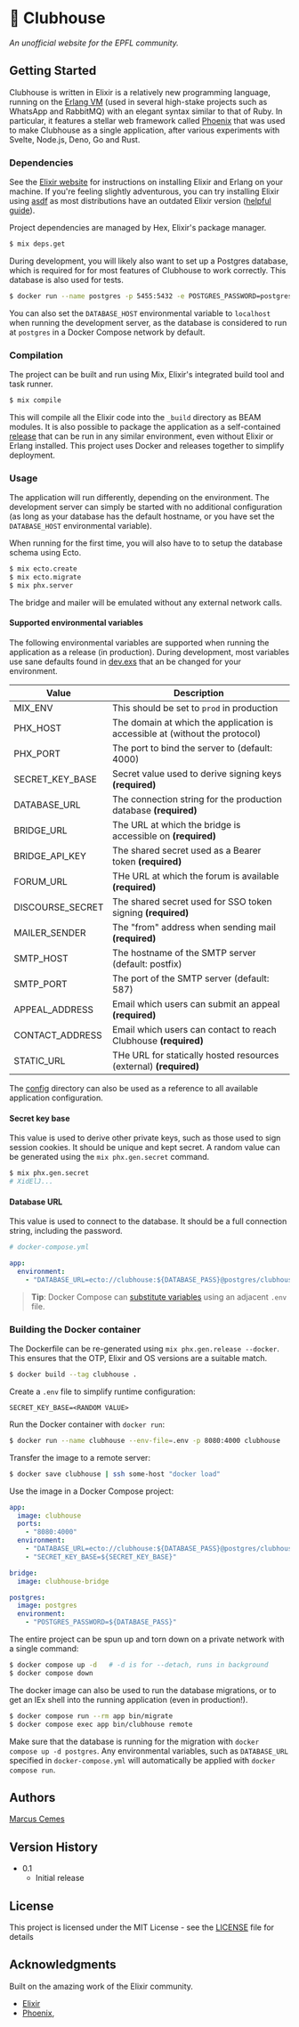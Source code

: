 # 🍻 Clubhouse

_An unofficial website for the EPFL community._

## Getting Started

Clubhouse is written in Elixir is a relatively new programming language, running
on the [Erlang VM](https://www.erlang.org/) (used in several high-stake projects
such as WhatsApp and RabbitMQ) with an elegant syntax similar to that of Ruby.
In particular, it features a stellar web framework called
[Phoenix](https://www.phoenixframework.org/) that was used to make Clubhouse as
a single application, after various experiments with Svelte, Node.js, Deno, Go
and Rust.

### Dependencies

See the [Elixir website](https://elixir-lang.org/) for instructions on
installing Elixir and Erlang on your machine. If you're feeling slightly
adventurous, you can try installing Elixir using [asdf](https://asdf-vm.com) as
most distributions have an outdated Elixir version
([helpful guide](https://thinkingelixir.com/install-elixir-using-asdf/)).

Project dependencies are managed by Hex, Elixir's package manager.

```sh
$ mix deps.get
```

During development, you will likely also want to set up a Postgres database,
which is required for for most features of Clubhouse to work correctly. This
database is also used for tests.

```sh
$ docker run --name postgres -p 5455:5432 -e POSTGRES_PASSWORD=postgres -d postgres
```

You can also set the `DATABASE_HOST` environmental variable to `localhost` when
running the development server, as the database is considered to run at
`postgres` in a Docker Compose network by default.

### Compilation

The project can be built and run using Mix, Elixir's integrated build tool and
task runner.

```sh
$ mix compile
```

This will compile all the Elixir code into the `_build` directory as BEAM
modules. It is also possible to package the application as a self-contained
[release](https://elixir-lang.org/getting-started/mix-otp/config-and-releases.html)
that can be run in any similar environment, even without Elixir or Erlang
installed. This project uses Docker and releases together to simplify
deployment.

### Usage

The application will run differently, depending on the environment. The
development server can simply be started with no additional configuration (as
long as your database has the default hostname, or you have set the
`DATABASE_HOST` environmental variable).

When running for the first time, you will also have to to setup the database
schema using Ecto.

```sh
$ mix ecto.create
$ mix ecto.migrate
$ mix phx.server
```

The bridge and mailer will be emulated without any external network calls.

#### Supported environmental variables

The following environmental variables are supported when running the application
as a release (in production). During development, most variables use sane
defaults found in [dev.exs](./config/dev.exs) that an be changed for your
environment.

| Value            | Description                                                                 |
| ---------------- | --------------------------------------------------------------------------- |
| MIX_ENV          | This should be set to `prod` in production                                  |
| PHX_HOST         | The domain at which the application is accessible at (without the protocol) |
| PHX_PORT         | The port to bind the server to (default: 4000)                              |
| SECRET_KEY_BASE  | Secret value used to derive signing keys **(required)**                     |
| DATABASE_URL     | The connection string for the production database **(required)**            |
| BRIDGE_URL       | The URL at which the bridge is accessible on **(required)**                 |
| BRIDGE_API_KEY   | The shared secret used as a Bearer token **(required)**                     |
| FORUM_URL        | THe URL at which the forum is available **(required)**                      |
| DISCOURSE_SECRET | The shared secret used for SSO token signing **(required)**                 |
| MAILER_SENDER    | The "from" address when sending mail **(required)**                         |
| SMTP_HOST        | The hostname of the SMTP server (default: postfix)                          |
| SMTP_PORT        | The port of the SMTP server (default: 587)                                  |
| APPEAL_ADDRESS   | Email which users can submit an appeal **(required)**                       |
| CONTACT_ADDRESS  | Email which users can contact to reach Clubhouse **(required)**             |
| STATIC_URL       | THe URL for statically hosted resources (external) **(required)**           |

The [config](./config) directory can also be used as a reference to all
available application configuration.

#### Secret key base

This value is used to derive other private keys, such as those used to sign
session cookies. It should be unique and kept secret. A random value can be
generated using the `mix phx.gen.secret` command.

```sh
$ mix phx.gen.secret
# XidElJ...
```

#### Database URL

This value is used to connect to the database. It should be a full connection
string, including the password.

```yaml
# docker-compose.yml

app:
  environment:
    - "DATABASE_URL=ecto://clubhouse:${DATABASE_PASS}@postgres/clubhouse"
```

> **Tip**: Docker Compose can
> [substitute variables](https://docs.docker.com/compose/environment-variables/)
> using an adjacent `.env` file.

### Building the Docker container

The Dockerfile can be re-generated using `mix phx.gen.release --docker`. This
ensures that the OTP, Elixir and OS versions are a suitable match.

```sh
$ docker build --tag clubhouse .
```

Create a `.env` file to simplify runtime configuration:

```text
SECRET_KEY_BASE=<RANDOM VALUE>
```

Run the Docker container with `docker run`:

```sh
$ docker run --name clubhouse --env-file=.env -p 8080:4000 clubhouse
```

Transfer the image to a remote server:

```sh
$ docker save clubhouse | ssh some-host "docker load"
```

Use the image in a Docker Compose project:

```yaml
app:
  image: clubhouse
  ports:
    - "8080:4000"
  environment:
    - "DATABASE_URL=ecto://clubhouse:${DATABASE_PASS}@postgres/clubhouse"
    - "SECRET_KEY_BASE=${SECRET_KEY_BASE}"

bridge:
  image: clubhouse-bridge

postgres:
  image: postgres
  environment:
    - "POSTGRES_PASSWORD=${DATABASE_PASS}"
```

The entire project can be spun up and torn down on a private network with a
single command:

```sh
$ docker compose up -d   # -d is for --detach, runs in background
$ docker compose down
```

The docker image can also be used to run the database migrations, or to get an
IEx shell into the running application (even in production!).

```sh
$ docker compose run --rm app bin/migrate
$ docker compose exec app bin/clubhouse remote
```

Make sure that the database is running for the migration with
`docker compose up -d postgres`. Any environmental variables, such as
`DATABASE_URL` specified in `docker-compose.yml` will automatically be applied
with `docker compose run`.

## Authors

[Marcus Cemes](https://github.com/MarcusCemes)

## Version History

- 0.1
  - Initial release

## License

This project is licensed under the MIT License - see the [LICENSE](./LICENSE)
file for details

## Acknowledgments

Built on the amazing work of the Elixir community.

- [Elixir](https://elixir-lang.org)
- [Phoenix](https://www.phoenixframework.org),
